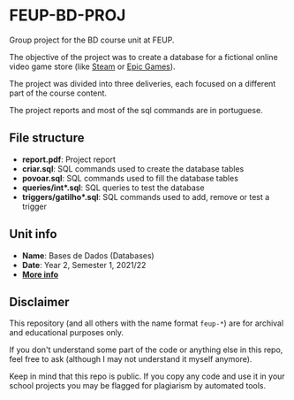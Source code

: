 # FEUP-BD-PROJ

Group project for the BD course unit at FEUP.

The objective of the project was to create a database for a fictional online video game store (like [Steam](https://store.steampowered.com/) or [Epic Games](https://www.epicgames.com/store/)).

The project was divided into three deliveries, each focused on a different part of the course content.

The project reports and most of the sql commands are in portuguese.

## File structure

* **report.pdf**: Project report
* **criar.sql**: SQL commands used to create the database tables
* **povoar.sql**: SQL commands used to fill the database tables
* **queries/int\*.sql**: SQL queries to test the database
* **triggers/gatilho\*.sql**: SQL commands used to add, remove or test a trigger

## Unit info

* **Name**: Bases de Dados (Databases)
* **Date**: Year 2, Semester 1, 2021/22
* [**More info**](https://sigarra.up.pt/feup/ucurr_geral.ficha_uc_view?pv_ocorrencia_id=484405)

## Disclaimer

This repository (and all others with the name format `feup-*`) are for archival and educational purposes only.

If you don't understand some part of the code or anything else in this repo, feel free to ask (although I may not understand it myself anymore).

Keep in mind that this repo is public. If you copy any code and use it in your school projects you may be flagged for plagiarism by automated tools.

